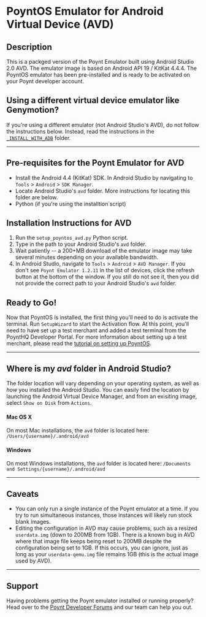 # PoyntOS Emulator for Android Virtual Device (AVD)
## Description
This is a packged version of the Poynt Emulator built using Android Studio 2.0 AVD. The emulator image 
is based on Android API 19 / KitKat 4.4.4. The PoyntOS emulator has been pre-installed and is ready to be 
activated on your Poynt developer account.

## Using a different virtual device emulator like Genymotion?
If you're using a different emulator (not Android Studio's AVD), do not follow the instructions below.
Instead, read the instructions in the [`_INSTALL_WITH_ADB`](/_INSTALL_WITH_ADB) folder.

---

## Pre-requisites for the Poynt Emulator for AVD
 * Install the Android 4.4 (KitKat) SDK. In Android Studio by navigating to `Tools` > `Android` > `SDK Manager`.
 * Locate Android Studio's `avd` folder. More instructions for locating this folder are below.
 * Python (if you're using the installtion script)
 
## Installation Instructions for AVD
 1. Run the `setup_poyntos_avd.py` Python script.
 2. Type in the path to your Android Studio's `avd` folder.
 3. Wait patiently -- a 200+MB download of the emulator image may take several minutes depending on your available bandwidth. 
 3. In Android Studio, navigate to `Tools` > `Android` > `AVD Manager`. If you don't see `Poynt Emulator 1.2.11` in the list of devices, click the refresh button at the bottom of the window. If you still do not see it, then you did not provide the correct path to your Android Studio's `avd` folder.
  
## Ready to Go!
Now that PoyntOS is installed, the first thing you'll need to do is activate the terminal. Run `SetupWizard` to start the Activation flow. 
At this point, you'll need to have set up a test merchant and added a test terminal from the PoyntHQ Developer Portal. For more information 
about setting up a test merchant, please read the [tutorial on setting up PoyntOS](https://poynt.github.io/developer/tut/setup-poyntos.html).

---

## Where is my *avd* folder in Android Studio?
The folder location will vary depending on your operating system, as well as _how_ you installed the Android Studio. You can easily find the location by launching the Android Virtual Device Manager, and from an exisiting image, select `Show on Disk` from `Actions`.

#### Mac OS X
On most Mac installations, the `avd` folder is located here: `/Users/{username}/.android/avd`

#### Windows
On most Windows installations, the `avd` folder is located here: `/Documents and Settings/{username}/.android/avd`

---

## Caveats
 * You can only run a single instance of the Poynt emulator at a time. If you try to run simultaneous instances, those instances will likely run stock blank images.
 * Editing the configuration in AVD may cause problems, such as a resized `userdata.img` (down to 200MB from 1GB). There is a known bug in AVD where that image file keeps being reset to 200MB despite the configuration being set to 1GB. If this occurs, you can ignore, just as long as your `userdata-qemu.img` file remains 1GB (this is the actual image used by AVD).
   
---

## Support
Having problems getting the Poynt emulator installed or running properly? Head over to the [Poynt Developer Forums](https://discuss.poynt.net/c/developers) and our team can help you out.
